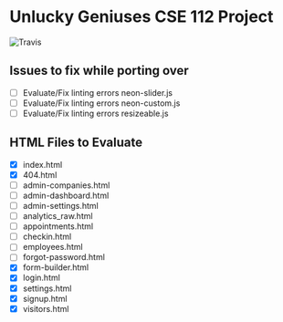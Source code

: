 # Unlucky Geniuses CSE 112 Project
![Travis](https://travis-ci.com/jsdavis/cse112.svg?token=qgnS2unutUsTxyPsJruY&branch=master)

## Issues to fix while porting over
- [ ] Evaluate/Fix linting errors neon-slider.js
- [ ] Evaluate/Fix linting errors neon-custom.js
- [ ] Evaluate/Fix linting errors resizeable.js

## HTML Files to Evaluate
- [X] index.html
- [X] 404.html
- [ ] admin-companies.html
- [ ] admin-dashboard.html
- [ ] admin-settings.html
- [ ] analytics_raw.html
- [ ] appointments.html
- [ ] checkin.html
- [ ] employees.html
- [ ] forgot-password.html
- [X] form-builder.html
- [x] login.html
- [X] settings.html
- [x] signup.html
- [X] visitors.html
